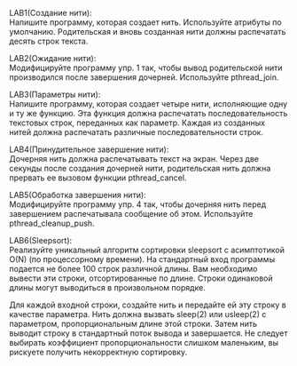 LAB1(Создание нити):  
Напишите программу, которая создает нить. Используйте атрибуты по умолчанию. Родительская и вновь созданная нити должны распечатать десять строк текста.  

LAB2(Ожидание нити):  
Модифицируйте программу упр. 1 так, чтобы вывод родительской нити производился после завершения дочерней. Используйте pthread_join.  

LAB3(Параметры нити):  
Напишите программу, которая создает четыре нити, исполняющие одну и ту же функцию. Эта функция должна распечатать последовательность текстовых строк, переданных как параметр. Каждая из созданных нитей должна распечатать различные последовательности строк.  

LAB4(Принудительное завершение нити):  
Дочерняя нить должна распечатывать текст на экран. Через две секунды после создания дочерней нити, родительская нить должна прервать ее вызовом функции pthread_cancel. 

LAB5(Обработка завершения нити):  
Модифицируйте программу упр. 4 так, чтобы дочерняя нить перед завершением распечатывала сообщение об этом. Используйте pthread_cleanup_push.  

LAB6(Sleepsort):  
Реализуйте уникальный алгоритм сортировки sleepsort с асимптотикой O(N) (по процессорному времени).
На стандартный вход программы подается не более 100 строк различной длины. Вам необходимо вывести эти строки, отсортированные по длине. Строки одинаковой длины могут выводиться в произвольном порядке.

Для каждой входной строки, создайте нить и передайте ей эту строку в качестве параметра. Нить должна вызвать sleep(2) или usleep(2) с параметром, пропорциональным длине этой строки. Затем нить выводит строку в стандартный поток вывода и завершается. Не следует выбирать коэффициент пропорциональности слишком маленьким, вы рискуете получить некорректную сортировку.


